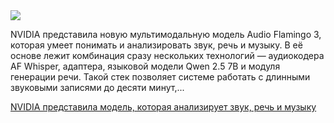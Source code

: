 <!--2025-10-27 14:58:01-->
<div class="yb">
  <div class="rss habr"><img src="https://habrastorage.org/getpro/habr/upload_files/cde/ea3/901/cdeea3901e9fd8fa7e08e2e3c792840b.png" /><p>NVIDIA представила новую мультимодальную модель Audio Flamingo 3, которая умеет понимать и анализировать звук, речь и музыку. В её основе лежит комбинация сразу нескольких технологий — аудиокодера AF Whisper, адаптера, языковой модели Qwen 2.5 7B и модуля генерации речи. Такой стек позволяет системе работать с длинными звуковыми записями до десяти минут,... <p class="titl"><a href="https://habr.com/ru/companies/bothub/news/960610/?utm_source=habrahabr&utm_medium=rss&utm_campaign=960610">NVIDIA представила модель, которая анализирует звук, речь и музыку</a></p></div>
</div>
